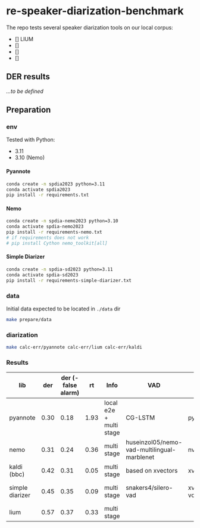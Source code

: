 # re-speaker-diarization-benchmark
The repo tests several speaker diarization tools on our local corpus:
- [] LIUM
- [] 
- []
- []

## DER results

*...to be defined*

## Preparation 

### env

Tested with Python: 
 - 3.11
 - 3.10 (Nemo)

#### Pyannote
```bash
conda create -n spdia2023 python=3.11
conda activate spdia2023
pip install -r requirements.txt
```

#### Nemo
```bash
conda create -n spdia-nemo2023 python=3.10
conda activate spdia-nemo2023
pip install -r requirements-nemo.txt
# if requirements does not work
# pip install Cython nemo_toolkit[all]
```

#### Simple Diarizer
```bash
conda create -n spdia-sd2023 python=3.11
conda activate spdia-sd2023
pip install -r requirements-simple-diarizer.txt
```

### data

Initial data expected to be located in `./data` dir

```bash
make prepare/data
```

### diarization

```bash
make calc-err/pyannote calc-err/lium calc-err/kaldi
```

### Results

| lib       | der       | der (-false alarm) | rt       | Info | VAD | Embedings/model | Clustering
|-----------|-----------|--------------|-----------|--------| ---| --| -- |
| pyannote  | 0.30 | 0.18| 1.93 | local e2e + multi stage | CG-LSTM | pyannote/speaker-diarization@2.1 | 
| nemo | 0.31 |	0.24 | 0.36 | multi stage | huseinzol05/nemo-vad-multilingual-marblenet  | nvidia/speakerverification_en_titanet_large | Multi-scale Diarizerion Decoder 
| kaldi (bbc)| 0.42	| 0.31 | 0.05 | multi stage | based on xvectors | xvectors
| simple diarizer | 0.45 | 0.35 | 0.09 | multi stage | snakers4/silero-vad | xvectors - speechbrain/spkrec-xvect-voxceleb | Agglomerative Hierarchical Clustering
| lium| 0.57 | 0.37| 0.33 | multi stage |
